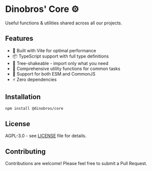 # Dinobros' Core ⚙️

Useful functions & utilities shared across all our projects.

## Features

- 🚀 Built with Vite for optimal performance
- 📦 TypeScript support with full type definitions
- 🌳 Tree-shakeable - import only what you need
- 📝 Comprehensive utility functions for common tasks
- 🔧 Support for both ESM and CommonJS
- ⚡ Zero dependencies

## Installation

```bash
npm install @dinobros/core
```

## License

AGPL-3.0 - see [LICENSE](LICENSE) file for details.

## Contributing

Contributions are welcome! Please feel free to submit a Pull Request.